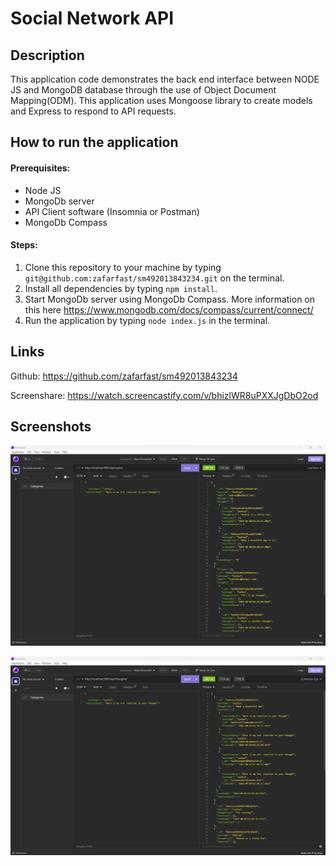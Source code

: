 # Social Network API

## Description

This application code demonstrates the back end interface between NODE JS and MongoDB database through the use of Object Document Mapping(ODM). This application uses Mongoose library to create models and Express to respond to API requests.

## How to run the application

#### Prerequisites:
- Node JS
- MongoDb server
- API Client software (Insomnia or Postman)
- MongoDb Compass

#### Steps:

1) Clone this repository to your machine by typing `git@github.com:zafarfast/sm492013843234.git` on the terminal.
2) Install all dependencies by typing `npm install`.
3) Start MongoDb server using MongoDb Compass. More information on this here https://www.mongodb.com/docs/compass/current/connect/
4) Run the application by typing `node index.js` in the terminal.


## Links

Github: https://github.com/zafarfast/sm492013843234

Screenshare: https://watch.screencastify.com/v/bhizlWR8uPXXJgDbO2od

## Screenshots

![screenshot](assets/images/users.jpg)

![screenshot](assets/images/thoughts.jpg)

